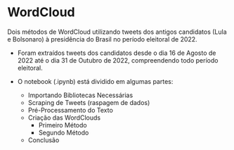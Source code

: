 # WordCloud
Dois métodos de WordCloud utilizando tweets dos antigos candidatos (Lula e Bolsonaro) à presidência do Brasil no período eleitoral de 2022.

- Foram extraídos tweets dos candidatos desde o dia 16 de Agosto de 2022 até o dia 31 de Outubro de 2022, compreendendo todo período eleitoral.

- O notebook (.ipynb) está dividido em algumas partes:
  - Importando Bibliotecas Necessárias
  - Scraping de Tweets (raspagem de dados)
  - Pré-Processamento do Texto
  - Criação das WordClouds
    - Primeiro Método
    - Segundo Método
  - Conclusão
